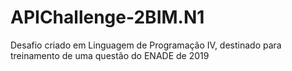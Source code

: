 # APIChallenge-2BIM.N1
Desafio criado em Linguagem de Programação IV, destinado para treinamento de uma questão do ENADE de 2019
